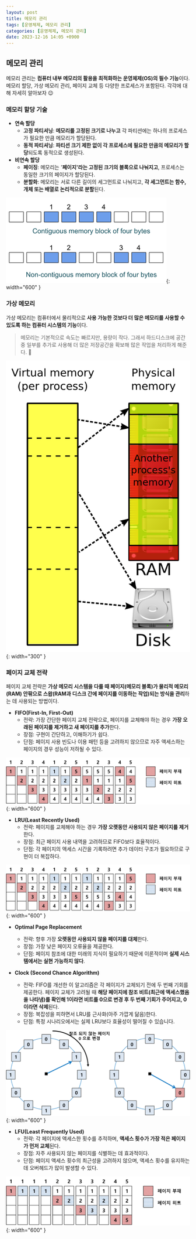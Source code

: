 ```yaml
---
layout: post
title: 메모리 관리
tags: [운영체제, 메모리 관리]
categories: [운영체제, 메모리 관리]
date: 2023-12-16 14:05 +0900
---
```


## 메모리 관리

메모리 관리는 **컴퓨터 내부 메모리의 활용을 최적화하는 운영체제(OS)의 필수 기능**이다. 메모리 할당, 가상 메모리 관리, 페이지 교체 등 다양한 프로세스가 포함된다. 각각에 대해 자세히 알아보자 😉

### 메모리 할당 기술

- **연속 할당**
  - **고정 파티셔닝**: **메모리를 고정된 크기로 나누고** 각 파티션에는 하나의 프로세스가 필요한 만큼 메모리가 할당된다.
  - **동적 파티셔닝**: **파티션 크기 제한 없이 각 프로세스에 필요한 만큼의 메모리가 할당**되도록 동적으로 생성된다.
- **비연속 할당**
  - **페이징**: 메모리는 '**페이지'라는 고정된 크기의 블록으로 나눠지고**, 프로세스는 동일한 크기의 페이지가 할당된다.
  - **분할화**: 메모리는 서로 다른 길이의 세그먼트로 나눠지고, **각 세그먼트는 함수, 개체 또는 배열로 논리적으로 분할**된다.

![contiguous-and-non-contiguous-memory](/assets/img/post/operating-system/contiguous-and-non-contiguous-memory.png){: width="600" }

### 가상 메모리

가상 메모리는 컴퓨터에서 물리적으로 **사용 가능한 것보다 더 많은 메모리를 사용할 수 있도록 하는 컴퓨터 시스템의 기능**이다. <br>

> 메모리는 기본적으로 속도는 빠르지만, 용량이 작다. 그래서 하드디스크에 공간 중 일부를 추가로 사용해 더 많은 저장공간을 확보해 많은 작업을 처리하게 해준다. 🫢

![virtual-memory](/assets/img/post/operating-system/virtual-memory.png){: width="300" }

### 페이지 교체 전략

페이지 교체 전략은 **가상 메모리 시스템을 다룰 때 페이지(메모리 블록)가 물리적 메모리(RAM) 안팎으로 스왑(RAM과 디스크 간에 페이지를 이동하는 작업)되는 방식을 관리**하는 데 사용되는 방법이다.

- **FIFO(First-In, First-Out)**
  - 전략: 가장 간단한 페이지 교체 전략으로, 페이지를 교체해야 하는 경우 **가장 오래된 페이지를 제거하고 새 페이지를 추가**한다.
  - 장점: 구현이 간단하고, 이해하기가 쉽다.
  - 단점: 페이지 사용 빈도나 이용 패턴 등을 고려하지 않으므로 자주 액세스하는 페이지의 경우 성능이 저하될 수 있다.

![fifo](/assets/img/post/operating-system/fifo.png){: width="600" }

- **LRU(Least Recently Used)**
  - 전략: 페이지를 교체해야 하는 경우 **가장 오랫동안 사용되지 않은 페이지를 제거**한다.
  - 장점: 최근 페이지 사용 내역을 고려하므로 FIFO보다 효율적이다.
  - 단점: 각 페이지의 액세스 시간을 기록하려면 추가 데이터 구조가 필요하므로 구현이 더 복잡하다.

![lru](/assets/img/post/operating-system/lru.png){: width="600" }

- **Optimal Page Replacement**

  - 전략: 향후 가장 **오랫동안 사용되지 않을 페이지를 대체**한다.
  - 장점: 가장 낮은 페이지 오류율을 제공한다.
  - 단점: 페이지 참조에 대한 미래의 지식이 필요하기 때문에 이론적이며 **실제 시스템에서는 실현 가능하지 않다**.

- **Clock (Second Chance Algorithm)**
  - 전략: FIFO를 개선한 이 알고리즘은 각 페이지가 교체되기 전에 두 번째 기회를 제공한다. 페이지 교체가 고려될 때 **해당 페이지에 참조 비트(최근에 액세스했음을 나타냄)를 확인해 1이라면 비트를 0으로 변경 후 두 번째 기회가 주어지고, 0이라면 삭제**된다.
  - 장점: 복잡성을 피하면서 LRU를 근사화(아주 가깝게 닮음)한다.
  - 단점: 특정 시나리오에서는 실제 LRU보다 효율성이 떨어질 수 있습니다.

![clock](/assets/img/post/operating-system/clock.png){: width="600" }

- **LFU(Least Frequently Used)**
  - 전략: 각 페이지에 액세스한 횟수를 추적하며, **액세스 횟수가 가장 적은 페이지가 먼저 교체**된다.
  - 장점: 자주 사용되지 않는 페이지를 식별하는 데 효과적이다.
  - 단점: 페이지 액세스 횟수의 최근성을 고려하지 않으며, 액세스 횟수를 유지하는 데 오버헤드가 많이 발생할 수 있다.

![lfu](/assets/img/post/operating-system/lfu.png){: width="600" }
